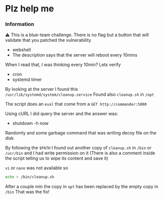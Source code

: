 # Plz help me

### Information
⚠️ This is a blue-team challenge. There is no flag but a button that will validate that you patched the vulnerability

- webshell
- The description says that the server will reboot every 10mins

When I read that, I was thinking every 10min? Lets verify
- cron
- systemd timer

By looking at the server I found this `/usr/lib/systemd/system/cleanup.service`
Found also `cleanup.sh` in `/opt`

The script does an `eval` that come from a `GET http://commander:5000`

Using cURL I did query the server and the answer was:
- shutdown -h now

Randomly and some garbage command that was writing decoy file on the disk

By following the `$PATH` I found out another copy of `cleanup.sh` in `/bin` or `/usr/bin` and I had write permission on it
(There is also a comment inside the script telling us to wipe its content and save it)


`vi` or `nano` was not available so

```bash
echo > /bin/cleanup.sh
```
After a couple min the copy in `opt` has been replaced by the empty copy in `/bin`
That was the fix!